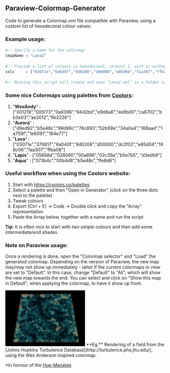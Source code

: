 ## Paraview-Colormap-Generator
Code to generate a Colormap.xml file compatible with Paraview, using a custom list of hexadecimal colour values. 

### Example usage:

```python
#-- Specify a name for the colormap
cmapName = "Lava2" 

#-- Provide a list of colours in hexadecimal, atleast 2, with or without the leading "#" (made consistent later)
cols	 = ["03071e","6a040f","9d0208","d00000","e85d04","faa307","ffba08","fde7ae"]

#-- Running this script will create and save "Lava2.xml" in a Folder called "Colormaps"
```

### Some nice Colormaps using palettes from [Coolors](https://coolors.co/):

1. "**WesAndy**" : ["001219","005f73","0a9396","94d2bd","e9d8a6","ee9b00","ca6702","bb3e03","ae2012","9b2226"]
2. "**Aurora**" : ["d9ed92","b5e48c","99d98c","76c893","52b69a","34a0a4","168aad","1a759f","1e6091","184e77"]
3. "**Lava**" :  ["03071e","370617","6a040f","9d0208","d00000","dc2f02","e85d04","f48c06","faa307","ffba08"]
4. "**Lapis**" : ["05668d","028090","00a896","02c39a","b5e7b5", "d3edb9"]
5. "**Aqua**" : ["073b4c","00b4d8","b5e48c","ffe8d6"]

### Useful workflow when using the Coolors website:
1. Start with https://coolors.co/palettes
2. Select a palette and then "Open in Generator" (click on the three dots next to the palette)
3. Tweak colours
4. Export (Ctrl + E) -> Code -> Double click and copy the "Array" representation
5. Paste the Array below, together with a name and run the script

**Tip:** It is often nice to start with *two simple colours* and then add some intermediate/end shades. 

###  Note on Paraview usage:
Once a rendering is done, open the "Colormap selector" and "Load" the generated colormap. Depending on the version of Paraview, the new map may/may not show up immediately - latter if the current colormaps in view are set to "Default". In this case, change "Default" to "All", which will show the new map towards the end. You can select and click on "Show this map in Default", when applying the colormap, to have it show up front.

<img src="sample.png" width=50% height=50%>
**Eg.** Rendering of a field from the [Johns Hopkins Turbulence Database](http://turbulence.pha.jhu.edu/), using the Wes Anderson inspired colormap.

*In honour of the [Hue-Manatee](https://tenor.com/view/manatee-rainbow-nature-joke-funny-gif-5660562)
